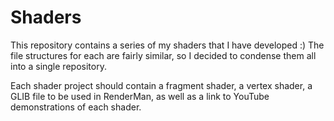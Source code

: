 # Shaders
This repository contains a series of my shaders that I have developed :) The file structures for each are fairly similar, so I decided to condense them all into a single repository. 

Each shader project should contain a fragment shader, a vertex shader, a GLIB file to be used in RenderMan, as well as a link to YouTube demonstrations of each shader.
